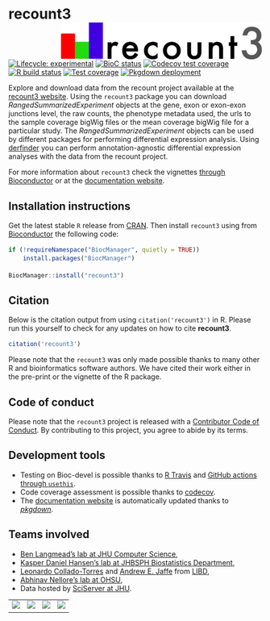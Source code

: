 
<!-- README.md is generated from README.Rmd. Please edit that file -->

# recount3 <img src="man/figures/logo.png" align="right" width="400px" />

<!-- badges: start -->

[![Lifecycle:
experimental](https://img.shields.io/badge/lifecycle-experimental-orange.svg)](https://www.tidyverse.org/lifecycle/#experimental)
[![BioC
status](http://www.bioconductor.org/shields/build/release/bioc/recount3.svg)](https://bioconductor.org/checkResults/release/bioc-LATEST/recount3)
[![Codecov test
coverage](https://codecov.io/gh/LieberInstitute/recount3/branch/master/graph/badge.svg)](https://codecov.io/gh/LieberInstitute/recount3?branch=master)
[![R build
status](https://github.com/LieberInstitute/recount3/workflows/R-CMD-check/badge.svg)](https://github.com/LieberInstitute/recount3/actions)
[![Test
coverage](https://github.com/LieberInstitute/recount3/workflows/test-coverage/badge.svg)](https://github.com/LieberInstitute/recount3/actions)
[![Pkgdown
deployment](https://github.com/LieberInstitute/recount3/workflows/pkgdown/badge.svg)](https://github.com/LieberInstitute/recount3/actions)
<!-- badges: end -->

Explore and download data from the recount project available at the
[recount3 website](https://jhubiostatistics.shinyapps.io/recount3/).
Using the `recount3` package you can download
*RangedSummarizedExperiment* objects at the gene, exon or exon-exon
junctions level, the raw counts, the phenotype metadata used, the urls
to the sample coverage bigWig files or the mean coverage bigWig file for
a particular study. The *RangedSummarizedExperiment* objects can be used
by different packages for performing differential expression analysis.
Using [derfinder](http://bioconductor.org/packages/derfinder) you can
perform annotation-agnostic differential expression analyses with the
data from the recount project.

For more information about `recount3` check the vignettes [through
Bioconductor](http://bioconductor.org/packages/recount3) or at the
[documentation website](http://lieberinstitute.github.io/recount3).

## Installation instructions

Get the latest stable `R` release from
[CRAN](http://cran.r-project.org/). Then install `recount3` using from
[Bioconductor](http://bioconductor.org/) the following code:

``` r
if (!requireNamespace("BiocManager", quietly = TRUE))
    install.packages("BiocManager")

BiocManager::install("recount3")
```

## Citation

Below is the citation output from using `citation('recount3')` in R.
Please run this yourself to check for any updates on how to cite
**recount3**.

``` r
citation('recount3')
```

Please note that the `recount3` was only made possible thanks to many
other R and bioinformatics software authors. We have cited their work
either in the pre-print or the vignette of the R package.

## Code of conduct

Please note that the `recount3` project is released with a [Contributor
Code of Conduct](CODE_OF_CONDUCT.md). By contributing to this project,
you agree to abide by its terms.

## Development tools

  - Testing on Bioc-devel is possible thanks to [R
    Travis](http://docs.travis-ci.com/user/languages/r/) and [GitHub
    actions through
    `usethis`](https://www.tidyverse.org/blog/2020/04/usethis-1-6-0/).
  - Code coverage assessment is possible thanks to
    [codecov](https://codecov.io/gh).
  - The [documentation
    website](http://lieberinstitute.github.io/recount3) is automatically
    updated thanks to
    *[pkgdown](https://CRAN.R-project.org/package=pkgdown)*.

## Teams involved

  - [Ben Langmead’s lab at JHU Computer
    Science](http://www.langmead-lab.org/),
  - [Kasper Daniel Hansen’s lab at JHBSPH Biostatistics
    Department](https://www.hansenlab.org/),
  - [Leonardo Collado-Torres](http://lcolladotor.github.io/) and [Andrew
    E. Jaffe](http://aejaffe.com/) from [LIBD](https://www.libd.org/),
  - [Abhinav Nellore’s lab at OHSU](http://nellore.bio/),
  - Data hosted by [SciServer at JHU](https://www.sciserver.org/).

|                                                                                                                                                                               |                                                                                                      |                                                                                                                                                                         |                                                                                                                                                   |
| ----------------------------------------------------------------------------------------------------------------------------------------------------------------------------- | ---------------------------------------------------------------------------------------------------- | ----------------------------------------------------------------------------------------------------------------------------------------------------------------------- | ------------------------------------------------------------------------------------------------------------------------------------------------- |
| <a href="http://www.langmead-lab.org/"><img src="http://www.langmead-lab.org/wp-content/uploads/2014/01/Screen-Shot-2014-02-02-at-5.20.13-PM-1024x199.png" width="250px"></a> | <a href="https://www.libd.org/"><img src="http://aejaffe.com/media/LIBD_logo.jpg" width="250px"></a> | <a href="http://nellore.bio/"><img src="https://seekvectorlogo.net/wp-content/uploads/2018/08/oregon-health-science-university-ohsu-vector-logo.png" width="250px"></a> | <a href="https://www.sciserver.org/"><img src="https://skyserver.sdss.org/dr14/en/images/sciserver_logo_inverted_vertical.png" width="250px"></a> |

<script type='text/javascript' id='clustrmaps' src='//cdn.clustrmaps.com/map_v2.js?cl=ffffff&w=300&t=n&d=4xd7F6p1BfdRypx-yEodrXiKhC0xvF0bJJywqR8rMKQ'></script>

<!-- Global site tag (gtag.js) - Google Analytics -->

<script async src="https://www.googletagmanager.com/gtag/js?id=UA-163623894-1"></script>

<script>
  window.dataLayer = window.dataLayer || [];
  function gtag(){dataLayer.push(arguments);}
  gtag('js', new Date());

  gtag('config', 'UA-163623894-1');
</script>
